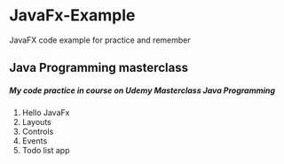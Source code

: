 # JavaFx-Example
JavaFX code example for practice and remember
## Java Programming masterclass
##### My code practice in course on Udemy Masterclass Java Programming
1. Hello JavaFx
2. Layouts
3. Controls
4. Events
5. Todo list app
